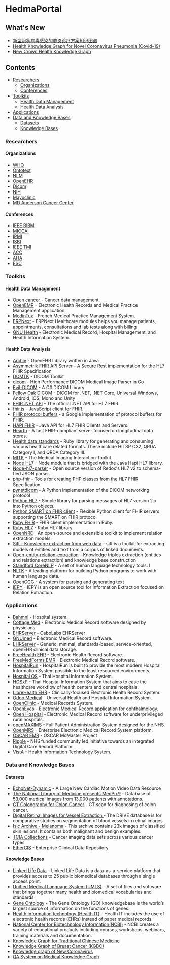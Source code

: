 
# HedmaPortal

## What's New
- [新型冠状病毒感染的肺炎诊疗方案知识图谱](https://github.com/thu-west/Covid19Kg)
- [Health Knowledge Graph for Novel Coronavirus Pneumonia (Covid-19)](http://www.edukg.cn/fy)
- [New Crown Health Knowledge Graph](http://openkg.cn/dataset/covid-19-health)

## Contents  
- [Researchers](#researchers)
  - [Organizations](#organizations)
  - [Conferences](#conferences)
- [Toolkits](#toolkits)  
  - [Health Data Management](#health-data-management)  
  - [Health Data Analysis](#health-data-analysis)
- [Applications](#applications)
- [Data and Knowledge Bases](#data-and-knowledge-bases)
  - [Datasets](#datasets)
  - [Knowledge Bases](#knowledge-bases)

### Researchers
#### Organizations
  - [WHO](https://www.who.int)
  - [Ontotext](https://www.ontotext.com/)
  - [NLM](https://www.nlm.nih.gov/about/org.html)
  - [OpenEHR](https://www.openehr.org/)
  - [Dicom](https://dicom.offis.de/index.php.en)
  - [NIH](https://www.nih.gov/)
  - [Mayoclinic](https://www.mayoclinic.org/)
  - [MD Anderson Cancer Center](https://www.mdanderson.org/)  
  
#### Conferences
  - [IEEE BIBM](https://ieeebibm.org/BIBM2020/)
  - [MICCAI](http://www.miccai.org/)
  - [IPMI](http://ipmi2021.org/)
  - [ISBI](http://2020.biomedicalimaging.org/)
  - [IEEE TMI](https://www.embs.org/tmi/)
  - [ACC](https://www.acc.org/search#sort=relevancy)
  - [AHA](https://www.heart.org/)
  - [ESC](https://www.escardio.org/)  
  

### Toolkits  
#### Health Data Management  
  * [Open cancer](http://opencancer.net/) - Cancer data management.
  * [OpenEMR](http://www.open-emr.org/) - Electronic Health Records and Medical Practice Management application.
  * [MedinTux](https://medintux.org/) - French Medical Practice Management System.
  * [ERPNext](https://erpnext.com/healthcare) - ERPNext Healthcare modules helps you manage patients, appointments, consultations and lab tests along with billing
  * [GNU Health](http://health.gnu.org/) - Electronic Medical Record, Hospital Management, and Health Information System.  
  

#### Health Data Analysis
 * [Archie](https://github.com/openehr/archie) - OpenEHR Library written in Java
  * [Asymmetrik FHIR API Server](https://github.com/Asymmetrik/node-fhir-server-core) - A Secure Rest implementation for the HL7 FHIR Specification
  * [DCMTK](https://dicom.offis.de/dcmtk.php.en) - DICOM Toolkit
  * [dicom](https://github.com/suyashkumar/dicom) - High Performance DICOM Medical Image Parser in Go
  * [Evil-DICOM](https://github.com/rexcardan/Evil-DICOM) - A C# DICOM Library
  * [Fellow Oak DICOM](https://github.com/fo-dicom/fo-dicom) - DICOM for .NET, .NET Core, Universal Windows, Android, iOS, Mono and Unity
  * [FHIR .NET API](https://github.com/FirelyTeam/fhir-net-api) - The official .NET API for HL7 FHIR.
  * [fhir.js](https://github.com/FHIR/fhir.js) - JavaScript client for FHIR.
  * [FHIR protocol buffers](https://github.com/google/fhir) - a Google implementation of protocol buffers for FHIR.
  * [HAPI FHIR](https://github.com/jamesagnew/hapi-fhir) - Java API for HL7 FHIR Clients and Servers.
  * [Hearth](https://github.com/jembi/hearth) - A fast FHIR-compliant server focused on longitudinal data stores.
  * [Health data standards](https://github.com/projectcypress/health-data-standards) - Ruby library for generating and consuming various healthcare related formats. These include HITSP C32, QRDA Category I, and QRDA Category III.
  * [MITK](http://mitk.org/wiki/MITK) - The Medical Imaging Interaction Toolkit.
  * [Node HL7](https://github.com/MatthewVita/node-hl7-complete) - Node module that is bridged with the Java Hapi HL7 library.
  * [Node-hl7-parser](https://github.com/RedoxEngine/redox-hl7-v2) - Open source version of Redox's HL7 v2 to schema-fied JSON parser.
  * [php-fhir](https://github.com/dcarbone/php-fhir) - Tools for creating PHP classes from the HL7 FHIR Specification
  * [pynetdicom](https://github.com/pydicom/pynetdicom) - A Python implementation of the DICOM networking protocol
  * [Python HL7](https://github.com/johnpaulett/python-hl7) - Simple library for parsing messages of HL7 version 2.x into Python objects.
  * [Python SMART on FHIR client](https://github.com/smart-on-fhir/client-py) - Flexible Python client for FHIR servers supporting the SMART on FHIR protocol
  * [Ruby FHIR](https://github.com/fhir-crucible/fhir_client) - FHIR client implementation in Ruby.
  * [Ruby HL7](https://github.com/segfault/ruby-hl7) - Ruby HL7 library.
  * [OpenNRE](https://github.com/thunlp/OpenNRE) - An open-source and extensible toolkit to implement relation extraction models.
  * [Sift - Knowledge extraction from web data](https://github.com/wikilinks/sift) - sift is a toolkit for extracting models of entities and text from a corpus of linked documents.
  * [Open-entity-relation-extraction](https://github.com/lemonhu/open-entity-relation-extraction) - Knowledge triples extraction (entities and relations extraction) and knowledge base construction
  * [Standford CoreNLP](https://stanfordnlp.github.io/CoreNLP/) - A set of human language technology tools. I
  * [NLTK](https://www.nltk.org/) - A leading platform for building Python programs to work with human language data.
  * [OpenCGG](https://github.com/OpenCCG/openccg) - A system for parsing and generating text
  * [IEPY](https://github.com/machinalis/iepy)  - IEPY is an open source tool for Information Extraction focused on Relation Extraction.


  
### Applications
 * [Bahmni](http://www.bahmni.org/) - Hospital system.
  * [Cottage Med](http://www.cottagemed.org/cottage-med) - Electronic Medical Record software designed by physicians.
  * [EHRServer](https://github.com/ppazos/cabolabs-ehrserver) - CaboLabs EHRServer
  * [GNUmed](http://wiki.gnumed.de/bin/view/Gnumed) - Electronic Medical Record software.
  * [EHRServer](https://github.com/ppazos/cabolabs-ehrserver) - Generic, minimal, standards-based, service-oriented, openEHR clinical data storage.
  * [FreeHealth EHR](https://freehealth.io) - Electronic Health Record software.
  * [FreeMedForms EMR](https://freemedforms.com) - Electronic Medical Record software.
  * [HospitalRun](http://hospitalrun.io/) - HospitalRun is built to provide the most modern Hospital Information System possible to the least resourced environments.
  * [Hospital OS](http://www.hospital-os.com) - Thai Hospital Information System.
  * [HOSxP](http://hosxp.net/joomla25/) - Thai Hospital Information System that aims to ease the healthcare workflow of health centers and central hospitals.
  * [LibreHealth EHR](http://librehealth.io/projects/lh-ehr/) - Clinically-focused Electronic Health Record System.
  * [Odoo Medical](https://github.com/OCA/vertical-medical) - Universal Health and Hospital Information System.
  * [OpenClinic](http://openclinic.sourceforge.net/) - Medical Records System.
  * [OpenEyes](http://www.openeyes.org.uk) - Electronic Medical Record application for ophthalmology.
  * [Open Hospital](https://sourceforge.net/projects/openhospital/) - Electronic Medical Record software for underprivileged rural hospitals.
  * [openMAXIMS](https://github.com/IMS-MAXIMS/openMAXIMS) - Full Patient Administration System designed for the NHS.
  * [OpenMRS](http://openmrs.org/) - Enterprise Electronic Medical Record System platform.
  * [OSCAR EMR](https://bitbucket.org/oscaremr/oscar) - OSCAR McMaster Project
  * [Ripple](http://rippleosi.org/) -  NHS funded community led initiative towards an integrated Digital Care Record Platform.
  * [VistA](https://www.osehra.org/content/osehra-vista) - Health Information Technology System.

### Data and Knowledge Bases
#### Datasets

- [EchoNet-Dynamic](https://echonet.github.io/dynamic/index.html) - A Large New Cardiac Motion Video Data Resource
- [The National Library of Medicine presents MedPix®](https://medpix.nlm.nih.gov/home) - Database of 53,000 medical images from 13,000 patients with annotations.
- [CT Colongraphy for Colon Cancer](https://wiki.cancerimagingarchive.net/display/Public/CT+COLONOGRAPHY#dc149b9170f54aa29e88f1119e25ba3e) - CT scan for diagnosing of colon cancer.
- [Digital Retinal Images for Vessel Extraction ]( http://www.isi.uu.nl/Research/Databases/DRIVE/download.php) - The DRIVE database is for comparative studies on segmentation of blood vessels in retinal images.
- [Isic Archive - Melanoma]( https://www.isic-archive.com) - This archive contains 23k images of classified skin lesions. It contains both malignant and benign examples.
- [TCIA Collections]( http://www.cancerimagingarchive.net/) - Cancer imaging data sets across various cancer types  
- [EtherCIS](http://ethercis.org) - Enterprise Clinical Data Repository

#### Knowledge Bases
- [Linked Life Data](https://www.ontotext.com/knowledgehub/demoservices/linked-life-data/) - Linked Life Data is a data-as-a-service platform that provides access to 25 public biomedical databases through a single access point.
- [Unified Medical Language System (UMLS)](https://www.nlm.nih.gov/research/umls/index.html) - A set of files and software that brings together many health and biomedical vocabularies and standards
- [Gene Ontology](http://geneontology.org/) - The Gene Ontology (GO) knowledgebase is the world’s largest source of information on the functions of genes. 
- [Health information technology (Health IT)](https://www.healthit.gov/) - Health IT includes the use of electronic health records (EHRs) instead of paper medical records.
- [National Center for Biotechnology Information(NCBI)](https://www.ncbi.nlm.nih.gov/) - NCBI creates a variety of educational products including courses, workshops, webinars, training materials and documentation.
- [Knowledge Graph for Traditional Chinese Medicine](http://www.tcmkb.cn/kg/)
- [Knowledge Graph of Breast Cancer (KGBC)](http://wasp.cs.vu.nl/BreastCancerKG/)
- [Knowledge graph of New Coronavirus](http://openkg.cn/group/coronavirus)
- [QA System on Medical Knowledge Graph](https://github.com/liuhuanyong/QASystemOnMedicalKG) 

